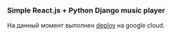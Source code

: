 ### Simple React.js + Python Django music player

На данный момент выполнен [deploy](http://http://34.77.191.34/login) на google cloud.